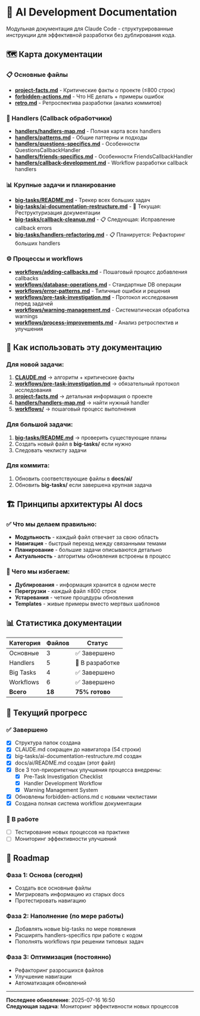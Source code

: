 # 🤖 AI Development Documentation

Модульная документация для Claude Code - структурированные инструкции для эффективной разработки без дублирования кода.

## 🗺️ Карта документации

### 📋 Основные файлы
- **[project-facts.md](project-facts.md)** - Критические факты о проекте (≤800 строк)
- **[forbidden-actions.md](forbidden-actions.md)** - Что НЕ делать + примеры ошибок
- **[retro.md](retro.md)** - Ретроспектива разработки (анализ коммитов)

### 🎯 Handlers (Callback обработчики)
- **[handlers/handlers-map.md](handlers/handlers-map.md)** - Полная карта всех handlers
- **[handlers/patterns.md](handlers/patterns.md)** - Общие паттерны и подходы
- **[handlers/questions-specifics.md](handlers/questions-specifics.md)** - Особенности QuestionsCallbackHandler
- **[handlers/friends-specifics.md](handlers/friends-specifics.md)** - Особенности FriendsCallbackHandler
- **[handlers/callback-development.md](handlers/callback-development.md)** - Workflow разработки callback handlers

### 📊 Крупные задачи и планирование
- **[big-tasks/README.md](big-tasks/README.md)** - Трекер всех больших задач
- **[big-tasks/ai-documentation-restructure.md](big-tasks/ai-documentation-restructure.md)** - 🔄 Текущая: Реструктуризация документации
- **[big-tasks/callback-cleanup.md](big-tasks/callback-cleanup.md)** - 📋 Следующая: Исправление callback errors
- **[big-tasks/handlers-refactoring.md](big-tasks/handlers-refactoring.md)** - 📋 Планируется: Рефакторинг больших handlers

### ⚙️ Процессы и workflows
- **[workflows/adding-callbacks.md](workflows/adding-callbacks.md)** - Пошаговый процесс добавления callbacks
- **[workflows/database-operations.md](workflows/database-operations.md)** - Стандартные DB операции
- **[workflows/error-patterns.md](workflows/error-patterns.md)** - Типичные ошибки и решения
- **[workflows/pre-task-investigation.md](workflows/pre-task-investigation.md)** - Протокол исследования перед задачей
- **[workflows/warning-management.md](workflows/warning-management.md)** - Систематическая обработка warnings
- **[workflows/process-improvements.md](workflows/process-improvements.md)** - Анализ ретроспектив и улучшения

## 🎯 Как использовать эту документацию

### Для новой задачи:
1. **[CLAUDE.md](../CLAUDE.md)** → алгоритм + критические факты
2. **[workflows/pre-task-investigation.md](workflows/pre-task-investigation.md)** → обязательный протокол исследования
3. **[project-facts.md](project-facts.md)** → детальная информация о проекте
4. **[handlers/handlers-map.md](handlers/handlers-map.md)** → найти нужный handler
5. **[workflows/](workflows/)** → пошаговый процесс выполнения

### Для большой задачи:
1. **[big-tasks/README.md](big-tasks/README.md)** → проверить существующие планы
2. Создать новый файл в **big-tasks/** если нужно
3. Следовать чеклисту задачи

### Для коммита:
1. Обновить соответствующие файлы в **docs/ai/**
2. Обновить **big-tasks/** если завершена крупная задача

## 🏗️ Принципы архитектуры AI docs

### ✅ Что мы делаем правильно:
- **Модульность** - каждый файл отвечает за свою область
- **Навигация** - быстрый переход между связанными темами
- **Планирование** - большие задачи описываются детально
- **Актуальность** - алгоритмы обновления встроены в процесс

### 🚫 Чего мы избегаем:
- **Дублирования** - информация хранится в одном месте
- **Перегрузки** - каждый файл ≤800 строк
- **Устаревания** - четкие процедуры обновления
- **Templates** - живые примеры вместо мертвых шаблонов

## 📊 Статистика документации

| Категория | Файлов | Статус |
|-----------|--------|--------|
| Основные | 3 | ✅ Завершено |
| Handlers | 5 | 🔄 В разработке |
| Big Tasks | 4 | ✅ Завершено |
| Workflows | 6 | ✅ Завершено |
| **Всего** | **18** | **75% готово** |

## 🔄 Текущий прогресс

### ✅ Завершено
- [x] Структура папок создана
- [x] CLAUDE.md сокращен до навигатора (54 строки)
- [x] big-tasks/ai-documentation-restructure.md создан
- [x] docs/ai/README.md создан (этот файл)
- [x] Все 3 топ-приоритетных улучшения процесса внедрены:
  - [x] Pre-Task Investigation Checklist
  - [x] Handler Development Workflow
  - [x] Warning Management System
- [x] Обновлены forbidden-actions.md с новыми чеклистами
- [x] Создана полная система workflow документации

### 🔄 В работе
- [ ] Тестирование новых процессов на практике
- [ ] Мониторинг эффективности улучшений

## 🚀 Roadmap

### Фаза 1: Основа (сегодня)
- Создать все основные файлы
- Мигрировать информацию из старых docs
- Протестировать навигацию

### Фаза 2: Наполнение (по мере работы)
- Добавлять новые big-tasks по мере появления
- Расширять handlers-specifics при работе с кодом
- Пополнять workflows при решении типовых задач

### Фаза 3: Оптимизация (постоянно)
- Рефакторинг разросшихся файлов
- Улучшение навигации
- Автоматизация обновлений

---

**Последнее обновление**: 2025-07-16 16:50  
**Следующая задача**: Мониторинг эффективности новых процессов